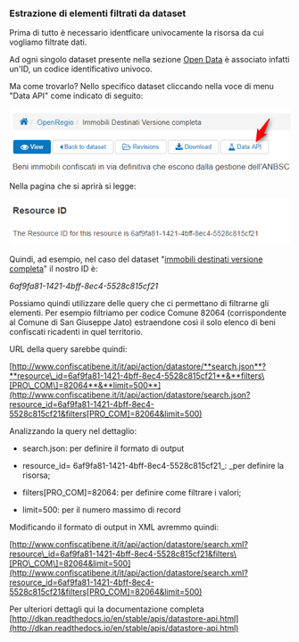 ### Estrazione di elementi filtrati da dataset

Prima di tutto è necessario identficare univocamente la risorsa da cui vogliamo filtrate dati.

Ad ogni singolo dataset presente nella sezione [Open Data](http://www.confiscatibene.it/it/dataset) è associato infatti un'ID, un codice identificativo univoco.

Ma come trovarlo? Nello specifico dataset cliccando nella voce di menu "Data API" come indicato di seguito:

[![](imgs/data_api_button.png)](/imgs/data_api_button.png)

Nella pagina che si aprirà si legge:

[![](imgs/resource_destinati_completi.png)](/imgs/resource_destinati_completi.png)

Quindi, ad esempio, nel caso del dataset "[immobili destinati versione completa](http://www.confiscatibene.it/it/dataset/openregio/resource/6af9fa81-1421-4bff-8ec4-5528c815cf21#{})" il nostro ID è:

_6af9fa81-1421-4bff-8ec4-5528c815cf21_

Possiamo quindi utilizzare delle query che ci permettano di filtrarne gli elementi. Per esempio filtriamo per codice Comune 82064  \(corrispondente al Comune di San Giuseppe Jato\) estraendone così il solo elenco di beni confiscati ricadenti in quel territorio.

URL della query sarebbe quindi:

[http://www.confiscatibene.it/it/api/action/datastore/**search.json**?**resource\_id=6af9fa81-1421-4bff-8ec4-5528c815cf21**&**filters\[PRO\_COM\]=82064**&**limit=500**](http://www.confiscatibene.it/it/api/action/datastore/search.json?resource_id=6af9fa81-1421-4bff-8ec4-5528c815cf21&filters[PRO_COM]=82064&limit=500)

Analizzando la query nel dettaglio:

* search.json: per definire il formato di output

* resource\_id= 6af9fa81-1421-4bff-8ec4-5528c815cf21\_: \_per definire la risorsa;

* filters\[PRO\_COM\]=82064: per definire come filtrare i valori;

* limit=500: per il numero massimo di record

Modificando il formato di output in XML avremmo quindi:

[http://www.confiscatibene.it/it/api/action/datastore/search.xml?resource\_id=6af9fa81-1421-4bff-8ec4-5528c815cf21&filters\[PRO\_COM\]=82064&limit=500](http://www.confiscatibene.it/it/api/action/datastore/search.xml?resource_id=6af9fa81-1421-4bff-8ec4-5528c815cf21&filters[PRO_COM]=82064&limit=500)

Per ulteriori dettagli qui la documentazione completa [http://dkan.readthedocs.io/en/stable/apis/datastore-api.html](http://dkan.readthedocs.io/en/stable/apis/datastore-api.html)
